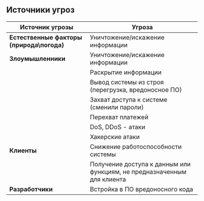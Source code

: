 ## Источники угроз

|Источник угрозы|Угроза|
|-|-|
|**Естественные факторы (природа\погода)**|Уничтожение/искажение информации|
|**Злоумышленники**|Уничтожение/искажение информации|
||Раскрытие информации|
||Вывод системы из строя (перегрузка, вредоносное ПО)|
||Захват доступа к системе (сменили пароли)|
||Перехват платежей|
||DoS, DDoS - атаки|
||Хакерские атаки|
|**Клиенты**|Снижение работоспособности системы|
||Получение доступа к данным или функциям, не предназначенным для клиента|
|**Разработчики**|Встройка в ПО вредоносного кода|
